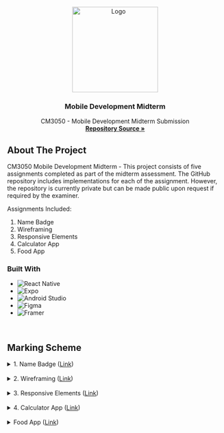 <br />
<div align="center">
  <a href="https://github.com/Jx1126">
    <img src="https://images.weserv.nl/?url=avatars.githubusercontent.com/u/147470595?s=200&v=4&h=300&w=300&fit=cover&mask=circle&maxage=7d" alt="Logo" width="200" height="200">
  </a>

<h3 align="center">Mobile Development Midterm</h3>

  <p align="center">
    CM3050 - Mobile Development Midterm Submission
    <br />
    <a href="https://github.com/Jx1126/md-midterm"><strong>Repository Source »</strong></a>
    <br />
  </p>
</div>

## About The Project
CM3050 Mobile Development Midterm - This project consists of five assignments completed as part of the midterm assessment. The GitHub repository includes implementations for each of the assignment. However, the repository is currently private but can be made public upon request if required by the examiner.

Assignments Included:

1. Name Badge
2. Wireframing
3. Responsive Elements
4. Calculator App
5. Food App

### Built With

* ![React Native](https://img.shields.io/badge/react_native-%2320232a.svg?style=for-the-badge&logo=react&logoColor=%2361DAFB)
* ![Expo](https://img.shields.io/badge/expo-1C1E24?style=for-the-badge&logo=expo&logoColor=#D04A37)
* ![Android Studio](https://img.shields.io/badge/android%20studio-346ac1?style=for-the-badge&logo=android%20studio&logoColor=white)
* ![Figma](https://img.shields.io/badge/figma-%23F24E1E.svg?style=for-the-badge&logo=figma&logoColor=white)
* ![Framer](https://img.shields.io/badge/Framer-black?style=for-the-badge&logo=framer&logoColor=blue)


<br />

## Marking Scheme
<!-- Name Badge -->
<details>
  <summary>
    1. Name Badge (<a href="https://www.coursera.org/learn/uol-cm3050-mobile-development/supplement/6Awd6/1-701-name-badge">Link</a>)
  </summary>
  <br>
  <table>
    <thead>
      <tr>
        <th>Description</th>
        <th>Marks</th>
      </tr>
    </thead>
    <tbody>
      <tr><td><strong>Landscape mode</strong></td><td></td></tr>
      <tr><td>No attempt made</td><td>0</td></tr>
      <tr><td>Landscape mode works correctly</td><td>1</td></tr>
      <tr><td><br></td><td></td></tr>
      <tr><td><strong>Layout</strong></td><td></td></tr>
      <tr><td>No attempt made</td><td>0</td></tr>
      <tr><td>The layout is incorrect or broken</td><td>1</td></tr>
      <tr><td>The layout is correct and works as expected</td><td>2</td></tr>
      <tr><td><br></td><td></td></tr>
      <tr><td><strong>Styling</strong></td><td></td></tr>
      <tr><td>No attempt made</td><td>0</td></tr>
      <tr><td>Some styling, however, some errors still remain</td><td>1</td></tr>
      <tr><td>Most styling is correct and working</td><td>2</td></tr>
      <tr><td>Styling is correct and identical to the example</td><td>3</td></tr>
      <tr><td>Some improvements have been made to the styling</td><td>4</td></tr>
      <tr><td>Significant improvements to the styling</td><td>5</td></tr>
      <tr><td><br></td><td></td></tr>
      <tr><td><strong>Additions</strong></td><td></td></tr>
      <tr><td>No improvements have been made to the layout/content</td><td>0</td></tr>
      <tr><td>Some improvements were made</td><td>1</td></tr>
      <tr><td>Significant improvements were made</td><td>2</td></tr>
    </tbody>
  </table>
</details>

<br>

<!-- Wireframing -->
<details>
  <summary>
    2. Wireframing (<a href="https://www.coursera.org/learn/uol-cm3050-mobile-development/supplement/XLNd4/2-301-creating-a-wireframe-for-a-hotel-booking-app">Link</a>)
  </summary>
  <br>
  <table>
    <thead>
      <tr>
        <th>Description</th>
        <th>Marks</th>
      </tr>
    </thead>
    <tbody>
      <tr><td><strong>Homescreen</strong></td><td></td></tr>
      <tr><td>No attempt made</td><td>0</td></tr>
      <tr><td>Basic attempt with some elements, however largely undeveloped</td><td>1</td></tr>
      <tr><td>Stronger attempt that somewhat represents a though through UI</td><td>2</td></tr>
      <tr><td>A good wireframe that contains relevant elements and layouts</td><td>3</td></tr>
      <tr><td>A significantly good wireframe</td><td>4</td></tr>
      <tr><td><br></td><td></td></tr>
      <tr><td><strong>Search results</strong></td><td></td></tr>
      <tr><td>No attempt made</td><td>0</td></tr>
      <tr><td>Basic attempt with some elements, however largely undeveloped</td><td>1</td></tr>
      <tr><td>Stronger attempt that somewhat represents a thorough UI</td><td>2</td></tr>
      <tr><td>A good wireframe that contains relevant elements and layouts</td><td>3</td></tr>
      <tr><td>A significantly good wireframe</td><td>4</td></tr>
      <tr><td><br></td><td></td></tr>
      <tr><td><strong>Details screen</strong></td><td></td></tr>
      <tr><td>No attempt made</td><td>0</td></tr>
      <tr><td>Basic attempt with some elements, however largely undeveloped</td><td>1</td></tr>
      <tr><td>Stronger attempt that somewhat represents a thorough UI</td><td>2</td></tr>
      <tr><td>A good wireframe that contains relevant elements and layouts</td><td>3</td></tr>
      <tr><td>A significantly good wireframe</td><td>4</td></tr>
      <tr><td><br></td><td></td></tr>
      <tr><td><strong>User flow diagram</strong></td><td></td></tr>
      <tr><td>No attempt made</td><td>0</td></tr>
      <tr><td>Basic attempt with elements of flow</td><td>1</td></tr>
      <tr><td>A somewhat connected user flow diagram</td><td>2</td></tr>
      <tr><td>A good user flow diagram that covers the expected flow</td><td>3</td></tr>
      <tr><td>A significantly good user flow diagram</td><td>4</td></tr>
    </tbody>
  </table>
</details>

<br>

<!-- Responsive Elements -->
<details>
  <summary>
    3. Responsive Elements (<a href="https://www.coursera.org/learn/uol-cm3050-mobile-development/supplement/0SEXT/2-701-responsive-noughts-and-crosses-ui">Link</a>)
  </summary>
  <br>
  <table>
    <thead>
      <tr>
        <th>Description</th>
        <th>Marks</th>
      </tr>
    </thead>
    <tbody>
      <tr><td><strong>UI</strong></td><td></td></tr>
      <tr><td>No attempt made</td><td>0</td></tr>
      <tr><td>The app has a basic UI that represents an attempt to replicate the screenshot</td><td>1</td></tr>
      <tr><td>The app has a UI that somewhat represents the screenshot</td><td>2</td></tr>
      <tr><td>The app has a UI that represents the screenshot well</td><td>3</td></tr>
      <tr><td>The app has a UI that expands upon the screenshot, to make it more unique</td><td>4</td></tr>
      <tr><td>The app significantly expands upon the screenshot</td><td>5</td></tr>
      <tr><td><br></td><td></td></tr>
      <tr><td><strong>Responsiveness</strong></td><td></td></tr>
      <tr><td>No attempt made</td><td>0</td></tr>
      <tr><td>App uses fixed values, not responsive</td><td>1</td></tr>
      <tr><td>App uses a mixture of fixed and responsive values</td><td>2</td></tr>
      <tr><td>App uses fully responsive values (percentages)</td><td>3</td></tr>
      <tr><td>App uses fully responsive values led by flex</td><td>4</td></tr>
      <tr><td>App is fully responsive</td><td>5</td></tr>
    </tbody>
  </table>
</details>

<br>

<!-- Calculator App -->
<details>
  <summary>
    4. Calculator App (<a href="https://www.coursera.org/learn/uol-cm3050-mobile-development/supplement/Soz15/3-201-creating-a-calculator">Link</a>)
  </summary>
  <br>
  <table>
    <thead>
      <tr>
        <th>Description</th>
        <th>Marks</th>
      </tr>
    </thead>
    <tbody>
      <tr><td><strong>Styling</strong></td><td></td></tr>
      <tr><td>No attempt made</td><td>0</td></tr>
      <tr><td>Basic styling that loosely resembles the screenshots</td><td>1</td></tr>
      <tr><td>Styling that is clearly influenced by the screenshot, but is missing elements</td><td>2</td></tr>
      <tr><td>Styling that is identical to the screenshot</td><td>3</td></tr>
      <tr><td>Unique additions to the styling</td><td>4</td></tr>
      <tr><td>Advanced additions to the styling</td><td>5</td></tr>
      <tr><td><br></td><td></td></tr>
      <tr><td><strong>UI</strong></td><td></td></tr>
      <tr><td>No attempt made</td><td>0</td></tr>
      <tr><td>The UI is partly constructed</td><td>1</td></tr>
      <tr><td>The UI is mostly constructed</td><td>2</td></tr>
      <tr><td>The UI is well constructed and represents the screenshot yet is approached incorrectly</td><td>3</td></tr>
      <tr><td>The UI is well constructed and attempted correctly</td><td>4</td></tr>
      <tr><td>The UI has been improved upon</td><td>5</td></tr>
      <tr><td><br></td><td></td></tr>
      <tr><td><strong>Brain</strong></td><td></td></tr>
      <tr><td>No attempt made</td><td>0</td></tr>
      <tr><td>The brain is partly constructed, yet does not function</td><td>1</td></tr>
      <tr><td>The brain partly functions</td><td>2</td></tr>
      <tr><td>The brain is mostly constructed, yet doesn't function completely</td><td>3</td></tr>
      <tr><td>The brain functions completely</td><td>4</td></tr>
      <tr><td>The brain has been improved</td><td>5</td></tr>
      <tr><td><br></td><td></td></tr>
      <tr><td><strong>Additions</strong></td><td></td></tr>
      <tr><td>No attempt made</td><td>0</td></tr>
      <tr><td>Some improvements have been made to the UI</td><td>1</td></tr>
      <tr><td>Minor improvements to the UI and UX</td><td>2</td></tr>
      <tr><td>Minor improvements to the UI, UX and brain function</td><td>3</td></tr>
      <tr><td>Decent improvements to any of the above</td><td>4</td></tr>
      <tr><td>Significant improvements to any of the above</td><td>5</td></tr>
    </tbody>
  </table>
</details>

<br>

<!-- Food App -->
<details>
  <summary>
    Food App (<a href="https://www.coursera.org/learn/uol-cm3050-mobile-development/supplement/8Xb4D/4-301-creating-a-food-app">Link</a>)
  </summary>
  <br>
  <table>
    <thead>
      <tr>
        <th>Description</th>
        <th>Marks</th>
      </tr>
    </thead>
    <tbody>
      <tr><td><strong>Navigation</strong></td><td></td></tr>
      <tr><td>No attempt made</td><td>0</td></tr>
      <tr><td>Navigation libraries were imported correctly</td><td>1</td></tr>
      <tr><td>Navigation was attempted but doesn't function</td><td>2</td></tr>
      <tr><td>Navigation is working as intended, however is not customised</td><td>3</td></tr>
      <tr><td>Navigation is working exactly as expected</td><td>4</td></tr>
      <tr><td>Navigation works with custom table presses</td><td>5</td></tr>
      <tr><td><br></td><td></td></tr>
      <tr><td><strong>Table</strong></td><td></td></tr>
      <tr><td>No attempt made</td><td>0</td></tr>
      <tr><td>The table view is implemented</td><td>1</td></tr>
      <tr><td>The table view uses basic cell components</td><td>2</td></tr>
      <tr><td>The table view correctly uses custom components</td><td>3</td></tr>
      <tr><td>Custom cells use props correctly</td><td>4</td></tr>
      <tr><td>Table view uses for loops for cell creations, fueled by an object</td><td>5</td></tr>
      <tr><td><br></td><td></td></tr>
      <tr><td><strong>UI</strong></td><td></td></tr>
      <tr><td>No attempt made</td><td>0</td></tr>
      <tr><td>Basic UI elements used, incorrect positioning</td><td>1</td></tr>
      <tr><td>Somewhat similar UI elements, almost similar to screenshot</td><td>2</td></tr>
      <tr><td>Correct UI, identical to screenshot</td><td>3</td></tr>
      <tr><td>Basic improvements have been made to the UI</td><td>4</td></tr>
      <tr><td>Significant improvements made to the UI</td><td>5</td></tr>
      <tr><td><br></td><td></td></tr>
      <tr><td><strong>Additions</strong></td><td></td></tr>
      <tr><td>No improvements have been made</td><td>0</td></tr>
      <tr><td>Minor improvements have been made</td><td>1</td></tr>
      <tr><td>More significant improvements have been made to increase functionality</td><td>2</td></tr>
      <tr><td>Significant improvements throughout the app</td><td>3</td></tr>
      <tr><td>Improved functionality and styling of a high-quality</td><td>4</td></tr>
      <tr><td>Drastically improved application</td><td>5</td></tr>
    </tbody>
  </table>
</details>
